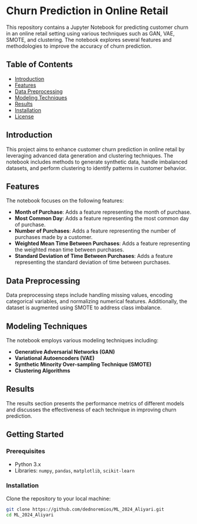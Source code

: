 # Churn Prediction in Online Retail

This repository contains a Jupyter Notebook for predicting customer churn in an online retail setting using various techniques such as GAN, VAE, SMOTE, and clustering. The notebook explores several features and methodologies to improve the accuracy of churn prediction.

## Table of Contents
- [Introduction](#introduction)
- [Features](#features)
- [Data Preprocessing](#data-preprocessing)
- [Modeling Techniques](#modeling-techniques)
- [Results](#results)
- [Installation](#installation)
- [License](#license)

## Introduction
This project aims to enhance customer churn prediction in online retail by leveraging advanced data generation and clustering techniques. The notebook includes methods to generate synthetic data, handle imbalanced datasets, and perform clustering to identify patterns in customer behavior.

## Features
The notebook focuses on the following features:
- **Month of Purchase**: Adds a feature representing the month of purchase.
- **Most Common Day**: Adds a feature representing the most common day of purchase.
- **Number of Purchases**: Adds a feature representing the number of purchases made by a customer.
- **Weighted Mean Time Between Purchases**: Adds a feature representing the weighted mean time between purchases.
- **Standard Deviation of Time Between Purchases**: Adds a feature representing the standard deviation of time between purchases.

## Data Preprocessing
Data preprocessing steps include handling missing values, encoding categorical variables, and normalizing numerical features. Additionally, the dataset is augmented using SMOTE to address class imbalance.

## Modeling Techniques
The notebook employs various modeling techniques including:
- **Generative Adversarial Networks (GAN)**
- **Variational Autoencoders (VAE)**
- **Synthetic Minority Over-sampling Technique (SMOTE)**
- **Clustering Algorithms**

## Results
The results section presents the performance metrics of different models and discusses the effectiveness of each technique in improving churn prediction.
## Getting Started

### Prerequisites

- Python 3.x
- Libraries: `numpy`, `pandas`, `matplotlib`, `scikit-learn`

### Installation

Clone the repository to your local machine:

```bash
git clone https://github.com/dednoremios/ML_2024_Aliyari.git
cd ML_2024_Aliyari
